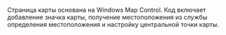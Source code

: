 ﻿Страница карты основана на Windows Map Control. Код включает добавление значка карты, получение местоположения из службы определения местоположения и настройку центральной точки карты.
